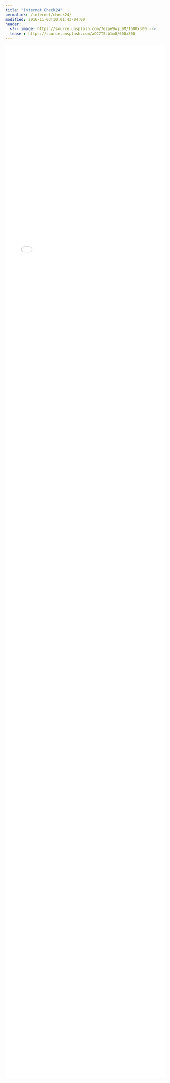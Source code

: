 ```yaml
---
title: "Internet Check24"
permalink: /internet/check24/
modified: 2016-11-03T10:01:43-04:00
header:
  <!-- image: https://source.unsplash.com/7e2pe9wjL9M/1600x300 -->
  teaser: https://source.unsplash.com/aOC7TSLb1o8/600x300
---
```


<iframe src="//a.check24.net/misc/click.php?pid=64378&aid=19&product_id=3" width="100%" height="3250" name="vergleich" marginwidth="0" marginheight="0" border="0" frameborder="0" scrolling="no"></iframe>
